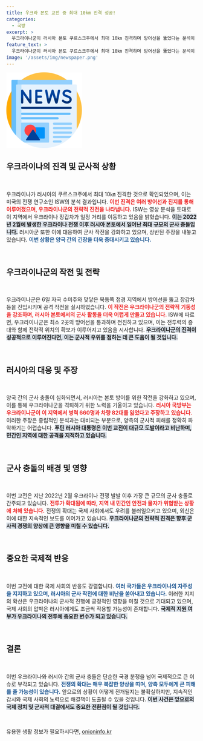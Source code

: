 ```yaml
---
title: 우크라 본토 교전 중 최대 10km 진격 성공!
categories:
  - 국방
excerpt: >
  우크라이나군이 러시아 본토 쿠르스크주에서 최대 10㎞ 진격하며 방어선을 뚫었다는 분석이 나왔습니다. 이는 2022년 전쟁 발발 이후 최대 규모의 충돌로, 푸틴은 이를 대규모 도발로 간주하며 강력 반발하고 있습니다.
feature_text: >
  우크라이나군이 러시아 본토 쿠르스크주에서 최대 10㎞ 진격하며 방어선을 뚫었다는 분석이 나왔습니다. 이는 2022년 전쟁 발발 이후 최대 규모의 충돌로, 푸틴은 이를 대규모 도발로 간주하며 강력 반발하고 있습니다.
image: '/assets/img/newspaper.png'
---
```


<p><img src="/assets/img/newspaper.png" alt="kimp 속보" /></p>

<h2>우크라이나의 진격 및 군사적 상황</h2>

<p data-ke-size="size16">&nbsp;</p>

<p>우크라이나가 러시아의 쿠르스크주에서 최대 10㎞ 진격한 것으로 확인되었으며, 이는 미국의 전쟁 연구소인 ISW의 분석 결과입니다. <b><span style="color: #ee2323;">이번 진격은 여러 방어선과 진지를 통해 이루어졌으며, 우크라이나군의 전략적 진전을 나타냅니다.</span></b> ISW는 영상 분석을 토대로 이 지역에서 우크라이나 장갑차가 일정 거리를 이동하고 있음을 밝혔습니다. <b><span style="background-color: #21538527;">이는 2022년 2월에 발생한 우크라이나 전쟁 이후 러시아 본토에서 일어난 최대 규모의 군사 충돌입니다.</span></b> 러시아군 또한 이에 대응하여 군사 작전을 강화하고 있으며, 상반된 주장을 내놓고 있습니다. <b><span style="color: #1a5490;">이번 상황은 양국 간의 긴장을 더욱 증대시키고 있습니다.</span></b></p>

<p data-ke-size="size16">&nbsp;</p>

<h2>우크라이나군의 작전 및 전략</h2>

<p data-ke-size="size16">&nbsp;</p>

<p>우크라이나군은 6일 자국 수미주와 맞닿은 북동쪽 접경 지역에서 방어선을 뚫고 장갑차 등을 진입시키며 공격 작전을 실시하였습니다. <b><span style="color: #ee2323;">이 작전은 우크라이나군의 전략적 기동성을 강조하며, 러시아 본토에서의 군사 활동을 더욱 어렵게 만들고 있습니다.</span></b> ISW에 따르면, 우크라이나군은 최소 2곳의 방어선을 통과하며 전진하고 있으며, 이는 전투력의 증대와 함께 전략적 위치의 확보가 이루어지고 있음을 시사합니다. <b><span style="background-color: #21538527;">우크라이나군의 진격이 성공적으로 이루어진다면, 이는 군사적 우위를 점하는 데 큰 도움이 될 것입니다.</span></b> </p>

<p data-ke-size="size16">&nbsp;</p>

<h2>러시아의 대응 및 주장</h2>

<p data-ke-size="size16">&nbsp;</p>

<p>양국 간의 군사 충돌이 심화되면서, 러시아는 본토 방어를 위한 작전을 강화하고 있으며, 이를 통해 우크라이나군을 격퇴하기 위한 노력을 기울이고 있습니다. <b><span style="color: #ee2323;">러시아 국방부는 우크라이나군이 이 지역에서 병력 660명과 차량 82대를 잃었다고 주장하고 있습니다.</span></b> 이러한 주장은 중립적인 분석과는 대비되는 부분으로, 양측의 군사적 피해를 정확히 파악하기는 어렵습니다. <b><span style="background-color: #21538527;">푸틴 러시아 대통령은 이번 교전이 대규모 도발이라고 비난하며, 민간인 지역에 대한 공격을 지적하고 있습니다.</span></b></p>

<p data-ke-size="size16">&nbsp;</p>

<h2>군사 충돌의 배경 및 영향</h2>

<p data-ke-size="size16">&nbsp;</p>

<p>이번 교전은 지난 2022년 2월 우크라이나 전쟁 발발 이후 가장 큰 규모의 군사 충돌로 간주되고 있습니다. <b><span style="color: #ee2323;">전투가 확대됨에 따라, 지역 내 민간인 안전과 물자가 위협받는 상황에 처해 있습니다.</span></b> 전쟁의 확대는 국제 사회에서도 우려를 불러일으키고 있으며, 외신은 이에 대한 지속적인 보도를 이어가고 있습니다. <b><span style="background-color: #21538527;">우크라이나군의 전략적 진격은 향후 군사적 경쟁의 양상에 큰 영향을 미칠 수 있습니다.</span></b> </p>

<p data-ke-size="size16">&nbsp;</p>

<h2>중요한 국제적 반응</h2>

<p data-ke-size="size16">&nbsp;</p>

<p>이번 교전에 대한 국제 사회의 반응도 강렬합니다. <b><span style="color: #1a5490;">여러 국가들은 우크라이나의 자주성을 지지하고 있으며, 러시아의 군사 작전에 대한 비난을 쏟아내고 있습니다.</span></b> 이러한 지지의 확산은 우크라이나의 군사적 진행에 긍정적인 영향을 미칠 것으로 기대되고 있으며, 국제 사회의 압박은 러시아에게도 조금씩 작용할 가능성이 존재합니다. <b><span style="background-color: #21538527;">국제적 지원 여부가 우크라이나의 전투에 중요한 변수가 되고 있습니다.</span></b></p>

<p data-ke-size="size16">&nbsp;</p>

<h2>결론</h2>

<p data-ke-size="size16">&nbsp;</p>

<p>이번 우크라이나와 러시아 간의 군사 충돌은 단순한 국경 분쟁을 넘어 국제적으로 큰 이슈로 부각되고 있습니다. <b><span style="color: #1a5490;">전쟁의 확대는 매우 복잡한 양상을 띠며, 양측 모두에게 큰 피해를 줄 가능성이 있습니다.</span></b> 앞으로의 상황이 어떻게 전개될지는 불확실하지만, 지속적인 감시와 국제 사회의 노력으로 해결책이 도출될 수 있을 것입니다. <b><span style="background-color: #21538527;">이번 사건은 앞으로의 국제 정치 및 군사적 대결에서도 중요한 전환점이 될 것입니다.</span></b> </p>

<p data-ke-size="size16">&nbsp;</p>
유용한 생활 정보가 필요하시다면, <a href="https://onioninfo.kr" rel="dofollow">onioninfo.kr</a>


